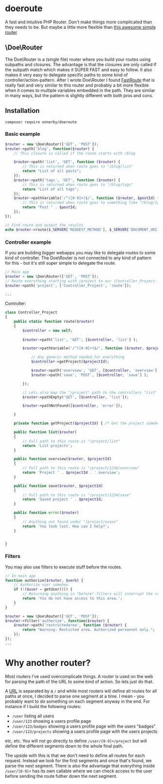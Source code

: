 # doeroute
A fast and intuitive PHP Router.
Don't make things more complicated than they needs to be. But maybe a little more flexible than [this awesome simple router](https://www.taniarascia.com/the-simplest-php-router/)

## \Doe\Router
The Doe\Router is a (single file) router where you build your routes using subpaths and closures. 
The advantage is that the closures are only called if the subpath match which makes it SUPER FAST and easy to follow.
It also makes it very easy to delegate specific paths to some kind of controller/action-pattern.
After I wrote Doe\Router I found [FastRoute](https://github.com/nikic/FastRoute) that is really fast and very similar to this router and probably a bit more flexible when it comes to multiple variables embedded in the path. They are similar in many ways, but the pattern is slightly different with both pros and cons.

## Installation
```
composer require onnerby/doeroute
```

### Basic example

```php
$router = new \Doe\Router(['GET', 'POST']);
$router->path('blog', function($router) {
	// This closure is called if the route starts with /blog

	$router->path('list', 'GET', function ($router) {
		// This is returned when route goes to "/blog/list"
		return "List of all posts";
	});
	$router->path('tags', 'GET', function ($router) {
		// This is returned when route goes to "/blog/tags"
		return "List of all tags";
	});
	$router->pathVariable('/^([0-9]+)$/', function ($router, $postId) {
		// This is returned when route goes to something like "/blog/1234"
		return "Post " . $postId;
	});
});

// Find route and output the results
echo $router->route($_SERVER['REQUEST_METHOD'], $_SERVER['DOCUMENT_URI']);

```

### Controller example
If you are building bigger webapps you may like to delegate routes to some kind of controller. The Doe\Router is not connected to any kind of pattern for this - but it's still super simple to delegate the route.
```php
// Main app
$router = new \Doe\Router(['GET', 'POST']);
// Route everything starting with /project to our \Controller_Project::route
$router->path('project', ['Controller_Project', 'route']);

...
```
Controller:
```php
class Controller_Project
{
	public static function route($router)
	{
		$controller = new self;
		
		$router->path('list', 'GET', [$controller, 'list'] );

		$router->pathVariable('/^([0-9]+)$/', function ($router, $projectId) use ($controller) {

			// Any generic method needed for everything
			$controller->getProject($projectId);	

			$router->path('overview', 'GET', [$controller, 'overview'] );
			$router->path('save', 'POST', [$controller, 'save'] );

		});

		// Lets also map the "/project" path to the controllers "list" action
		$router->pathEmpty('GET', [$controller, 'list']);

		$router->pathNotFound([$controller, 'error']);

	}

	private function getProject($projectId) { /* Get the project somehow from a database? */ }

	public function list($router)
	{
		// Full path to this route is "/project/list"
		return 'List projects';
	}

	public function overview($router, $projectId)
	{
		// Full path to this route is "/project/1234/overview"
		return 'Project ' . $projectId . ' overview';
	}

	public function save($router, $projectId)
	{
		// Full path to this route is "/project/1234/save"
		return 'Saved project ' . $projectId;
	}

	public function error($router)
	{
		// Anything not found under "/project/xxxxx"
		return 'You look lost. How can I help?';
	}


}
```

### Filters
You may also use filters to execute stuff before the routes.
```php
// In main app
function authorize($router, $verb) {
	// Authorize user somehow
	if (!($user = getUser())) {
		// Returning anything in "before"-filters will interrupt the route.
		return 'You do not have access to this area.';
	}
}

$router = new \Doe\Router(['GET', 'POST']);
$router->filter('authorize', function($router) {
	$router->path('restrictedarea', function ($router) {
		return "Warning: Resticted area. Authorized personnel only.";
	});
});
...
```

# Why another router?
Most routers I've used overcomplicate things.
A router is used on the web for parsing the path of the URL to some kind of action. So lets just do that.

A [URL](https://en.wikipedia.org/wiki/URL) is separated by a `/` and while most routers will define all routes for all paths at once, I decided to parse one segment at a time.
I mean - you probably want to do something on each segment anyway in the end. For instance if I build the following routes:
 - `/user` listing all users
 - `/user/123` showing a users profile page
 - `/user/123/badges` showing a users profile page with the users "badges"
 - `/user/123/projects` showing a users profile page with the users projects

etc, etc.
You will not go directly to define `/user/[0-9]+/project` but will define the different segments down to the whole final path.

The upside with this is that we don't need to define all routes for each request. Instead we look for the first segments and once that's found, we parse the next segment.
There is also the advantage that everything inside `/user/[0-9]+` has its own callable where we can check access to the user before sending the route futher down the next segment.


